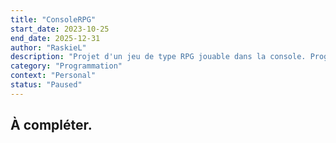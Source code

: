 ```yaml
---
title: "ConsoleRPG"
start_date: 2023-10-25
end_date: 2025-12-31
author: "RaskieL"
description: "Projet d'un jeu de type RPG jouable dans la console. Programmé en C#. Intègre une génération procédurale de carte de jeu. Une gestion de rencontre avec des ennemis. Un système de combat au tour par tour. La gestion de loot, une intelligence artificielle pour les ennemis, et plus encore"
category: "Programmation"
context: "Personal"
status: "Paused"
---
```


## À compléter.

